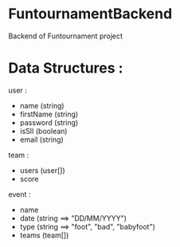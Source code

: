 # FuntournamentBackend
Backend of Funtournament project

# Data Structures : 
user : 
- name (string)
- firstName (string)
- password (string)
- isSII (boolean)
- email (string)

team : 
- users (user[])
- score

event : 
- name 
- date (string ==> "DD/MM/YYYY")
- type (string ==> "foot", "bad", "babyfoot")
- teams (team[])
